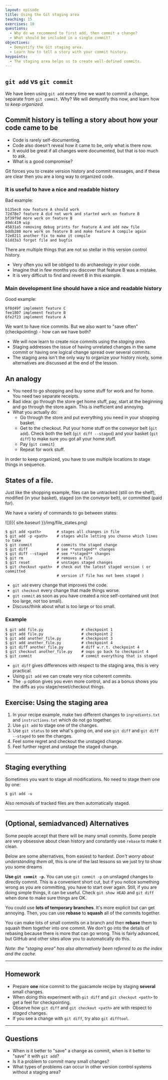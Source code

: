 ```yaml
---
layout: episode
title: Using the Git staging area
teaching: 15
exercises: 10
questions:
  - Why do we recommend to first add, then commit a change?
  - What should be included in a single commit?
objectives:
  - Demystify the Git staging area.
  - Learn how to tell a story with your commit history.
keypoints:
  - The staging area helps us to create well-defined commits.
---
```


## `git add` vs `git commit`

We have been using `git add` every time we want to
commit a change, separate from `git commit`.  Why?  We will demystify this now,
and learn how to *keep organized*.


## Commit history is telling a story about how your code came to be

- Code is rarely self-documenting.
- Code also doesn't reveal how it came to be, only what is there now.
- It would be great if all changes were documented, but that is too much to ask.
- What is a good compromise?  

Git forces you to create version history and commit messages, 
and if these are clear then you are a long way to organized code.  


### It is useful to have a nice and readable history

Bad example:

```shell
b135ec8 now feature A should work
72d78e7 feature A did not work and started work on feature B
bf39f9d more work on feature B
49dc419 wip
45831a5 removing debug prints for feature A and add new file
bddb280 more work on feature B and make feature A compile again
72e0211 another fix to make it compile
61dd3a3 forgot file and bugfix
```

There are multiple things that are not so stellar in this version control
history.


- Very often you will be obliged to do archaeology in your code.
- Imagine that in few months you discover that feature B was a mistake.
- It is very difficult to find and revert B in this example.


### Main development line should have a nice and readable history

Good example:

```shell
6f0d49f implement feature C
fee1807 implement feature B
6fe2f23 implement feature A
```

We want to have nice commits.  But we also want to "save often"
(checkpointing) - how can we have both?

- We will now learn to create nice commits using the *staging area*. 
- Staging addresses the issue of having unrelated changes in the same
commit or having one logical change spread over several commits.
- The staging area isn't the only way to organize your history nicely, some alternatives are discussed at the end of the lesson.


## An analogy

- You need to go shopping and buy some stuff for work and for home.
  You need two separate receipts.
- Bad idea: go through the store get home stuff, pay, start at the
  beginning and go through the store again.  This is inefficient and
  annoying.
- What you actually do:
  - Go through the store and put everything you need in your shopping
    basket.
  - Get to the checkout.  Put your home stuff on the conveyor belt
    (`git add`).  Check both the belt (`git diff --staged`) and your
    basket (`git diff`) to make sure you got all your home stuff.
  - Pay (`git commit`)
  - Repeat for work stuff.

In order to keep organized, you have to use multiple locations to
stage things in sequence.


## States of a file.

Just like the shopping example, files can be untracked (still on the
shelf), modified (in your basket), staged (on the conveyor belt), or
committed (paid for).

We have a variety of commands to go between states:

![]({{ site.baseurl }}/img/file_states.png)

```shell
$ git add <path>       # stages all changes in file
$ git add -p <path>    # stages while letting you choose which lines to take
$ git commit           # commits the staged change
$ git diff             # see **unstaged** changes
$ git diff --staged    # see **staged** changes
$ git rm               # removes a file
$ git reset            # unstages staged changes
$ git checkout <path>  # check out the latest staged version ( or committed
                       # version if file has not been staged )
```

- `git add` every change that improves the code.
- `git checkout` every change that made things worse.
- `git commit` as soon as you have created a nice self-contained unit (not too large, not too small).
- Discuss/think about what is too large or too small.


### Example

```shell
$ git add file.py                 # checkpoint 1
$ git add file.py                 # checkpoint 2
$ git add another_file.py         # checkpoint 3
$ git add another_file.py         # checkpoint 4
$ git diff another_file.py        # diff w.r.t. checkpoint 4
$ git checkout another_file.py    # oops go back to checkpoint 4
$ git commit                      # commit everything that is staged
```

- `git diff` gives differences with respect to the staging area, this is very practical.
- Using `git add` we can create very nice coherent commits.
- The `-p` option gives you even more control, and as a bonus shows you the diffs as you stage/reset/checkout things.


## Exercise: Using the staging area

1. In your recipe example, make two different changes to
  `ingredients.txt` and `instructions.txt` which do not go together.
2. Use `git add` to stage one of the changes.
3. Use `git status` to see what's going on, and use `git diff` and `git diff --staged` to see the changes.
4. Feel some regret and checkout the unstaged change.
5. Feel further regret and unstage the staged change.

---

## Staging everything

Sometimes you want to stage all modifications.
No need to stage them one by one:

```shell
$ git add -u
```

Also removals of tracked files are then automatically staged.

---

## (Optional, semiadvanced) Alternatives

Some people accept that there will be many small commits.  Some people
are very obsessive about clean history and constantly use `rebase` to
make it clean.

Below are some alternatives, from easiest to hardest.  *Don't worry
about understanding them all*, this is one of the last lessons so we
just try to show you some dreams

**Use `git commit -p`.**
You can use `git commit -p` on unstaged changes to directly commit.
This is a convenient short cut, but if you notice something wrong as
you are committing, you have to start over again.  Still, if you are
doing simple things, it can be useful.  Check `git show HEAD` and `git
diff` when done to make sure things are OK.

You could use **lots of temporary branches**.  It's more explicit but
can get annoying.  Then, you can use **rebase** to **squash** all of
the commits together.

You can make lots of small commits on a branch and then **rebase**
them to squash them together into one commit.  We don't go into the
details of rebasing because there is more that can go wrong.  This is
fairly advanced, but GitHub and other sites allow you to automatically
do this.

*Note: the "staging area" has also alternatively been referred to as
the index and the cache*.

---

## Homework

- Prepare **one** nice commit to the guacamole recipe by staging **several** small changes.
- When doing this experiment with `git diff` and `git checkout <path>` to get a feel for checkpointing.
- Observe how `git diff` and `git checkout <path>` are with respect to *staged* changes.
- If you see a change with `git diff`, try also `git difftool`.

---

## Questions

- When is it better to "save" a change as commit, when is it better to "save" it with `git add`?
- Is it a problem to commit many small changes?
- What types of problems can occur in other version control systems without a staging area?

